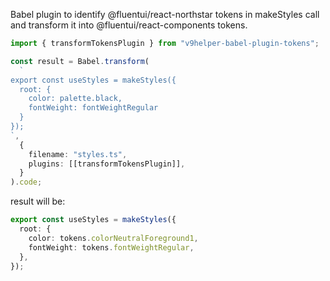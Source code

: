 Babel plugin to identify @fluentui/react-northstar tokens in makeStyles call and transform it into @fluentui/react-components tokens.

```ts
import { transformTokensPlugin } from "v9helper-babel-plugin-tokens";

const result = Babel.transform(
  `
export const useStyles = makeStyles({
  root: {
    color: palette.black,
    fontWeight: fontWeightRegular
  }
});
`,
  {
    filename: "styles.ts",
    plugins: [[transformTokensPlugin]],
  }
).code;
```

result will be:

```ts
export const useStyles = makeStyles({
  root: {
    color: tokens.colorNeutralForeground1,
    fontWeight: tokens.fontWeightRegular,
  },
});
```
